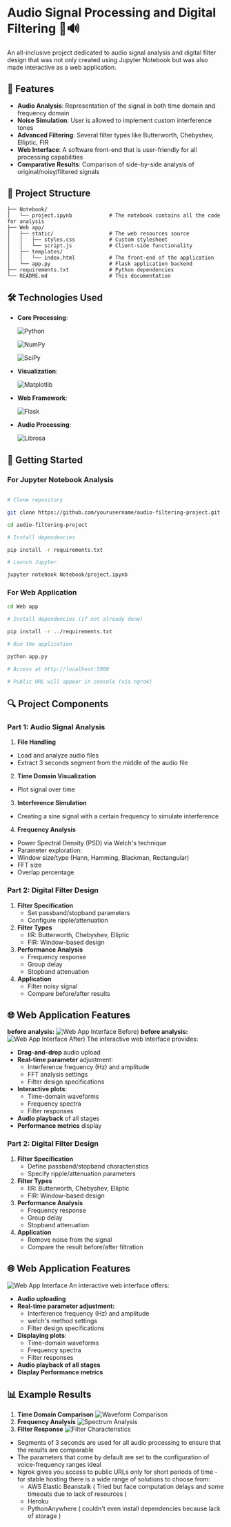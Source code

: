 # Audio Signal Processing and Digital Filtering 🎵🔊
An all-inclusive project dedicated to audio signal analysis and digital filter design that was not only created using Jupyter Notebook but was also made interactive as a web application.
## 🌟 Features
- **Audio Analysis**: Representation of the signal in both time domain and frequency domain
- **Noise Simulation**: User is allowed to implement custom interference tones
- **Advanced Filtering**: Several filter types like Butterworth, Chebyshev, Elliptic, FIR
- **Web Interface**: A software front-end that is user-friendly for all processing capabilities
- **Comparative Results**: Comparison of side-by-side analysis of original/noisy/filtered signals
## 📁 Project Structure
```
├── Notebook/
│   └── project.ipynb            # The notebook contains all the code for analysis
├── Web app/
│   ├── static/                  # The web resources source
│   │   ├── styles.css           # Custom stylesheet
│   │   └── script.js            # Client-side functionality
│   ├── templates/
│   │   └── index.html           # The front-end of the application
│   └── app.py                   # Flask application backend
├── requirements.txt             # Python dependencies
└── README.md                    # This documentation
```
## 🛠️ Technologies Used

- **Core Processing**: 

  ![Python](https://img.shields.io/badge/Python-3.8%2B-blue)

  ![NumPy](https://img.shields.io/badge/NumPy-1.22+-orange)

  ![SciPy](https://img.shields.io/badge/SciPy-1.8+-blue)

- **Visualization**: 

  ![Matplotlib](https://img.shields.io/badge/Matplotlib-3.5+-brightgreen)

- **Web Framework**: 

  ![Flask](https://img.shields.io/badge/Flask-2.0+-lightgrey)

- **Audio Processing**: 

  ![Librosa](https://img.shields.io/badge/Librosa-0.9+-yellowgreen)

## 🚀 Getting Started
### For Jupyter Notebook Analysis

```bash

# Clone repository

git clone https://github.com/yourusername/audio-filtering-project.git

cd audio-filtering-project

# Install dependencies

pip install -r requirements.txt

# Launch Jupyter

jupyter notebook Notebook/project.ipynb

```

### For Web Application

```bash
cd Web app

# Install dependencies (if not already done)

pip install -r ../requirements.txt

# Run the application

python app.py

# Access at http://localhost:5000

# Public URL will appear in console (via ngrok)

```
## 🔍 Project Components
### Part 1: Audio Signal Analysis
1. **File Handling**
- Load and analyze audio files
- Extract 3 seconds segment from the middle of the audio file  
2. **Time Domain Visualization**
- Plot signal over time
3. **Interference Simulation**
- Creating a sine signal with a certain frequency to simulate interference 
4. **Frequency Analysis**
- Power Spectral Density (PSD) via Welch's technique
- Parameter exploration:
 - Window size/type (Hann, Hamming, Blackman, Rectangular)
 - FFT size
 - Overlap percentage

### Part 2: Digital Filter Design
1. **Filter Specification**
   - Set passband/stopband parameters
   - Configure ripple/attenuation
2. **Filter Types**
   - IIR: Butterworth, Chebyshev, Elliptic
   - FIR: Window-based design
3. **Performance Analysis**
   - Frequency response
   - Group delay
   - Stopband attenuation
4. **Application**
   - Filter noisy signal
   - Compare before/after results

## 🌐 Web Application Features
**before analysis:**
![Web App Interface Before](https://github.com/a0mfares/DSP2025/blob/main/Screenshots/webappdemob.png))
**before analysis:**
![Web App Interface After](https://github.com/a0mfares/DSP2025/blob/main/Screenshots/webappdemoa.png))
The interactive web interface provides:
- **Drag-and-drop** audio upload
- **Real-time parameter** adjustment:
  - Interference frequency (Hz) and amplitude
  - FFT analysis settings
  - Filter design specifications
- **Interactive plots**:
  - Time-domain waveforms
  - Frequency spectra
  - Filter responses
- **Audio playback** of all stages
- **Performance metrics** display

### Part 2: Digital Filter Design
1. **Filter Specification**
   - Define passband/stopband characteristics
   - Specify ripple/attenuation parameters
2. **Filter Types**
   - IIR: Butterworth, Chebyshev, Elliptic
   - FIR: Window-based design
3. **Performance Analysis**
   - Frequency response
   - Group delay
   - Stopband attenuation
4. **Application**
   - Remove noise from the signal
   - Compare the result before/after filtration
## 🌐 Web Application Features
![Web App Interface](https://via.placeholder.com/800x400?text=Web+App+Screenshot)
An interactive web interface offers:
- **Audio uploading** 
- **Real-time parameter adjustment:**
  - Interference frequency (Hz) and amplitude
  - welch's method settings
  - Filter design specifications
- **Displaying plots**:
  - Time-domain waveforms
  - Frequency spectra
  - Filter responses
- **Audio playback of all stages** 
- **Display Performance metrics** 
## 📊 Example Results
1. **Time Domain Comparison**
   ![Waveform Comparison](https://via.placeholder.com/600x300?text=Waveform+Comparison)
2. **Frequency Analysis**
   ![Spectrum Analysis](https://via.placeholder.com/600x300?text=Spectrum+Plot)
3. **Filter Response**
   ![Filter Characteristics](https://via.placeholder.com/600x300?text=Filter+Response)
- Segments of 3 seconds are used for all audio processing to ensure that the results are comparable
- The parameters that come by default are set to the configuration of voice-frequency ranges ideal
- Ngrok gives you access to public URLs only for short periods of time - for stable hosting there is a wide range of solutions to choose from:
  - AWS Elastic Beanstalk ( Tried but face computation delays and some timeouts due to lack of resources ) 
  - Heroku 
  - PythonAnywhere ( couldn't even install dependencies because lack of storage )
